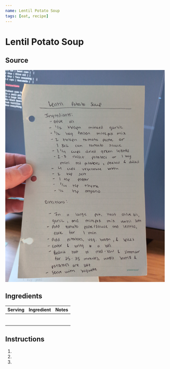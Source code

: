 ```yaml
---
name: Lentil Potato Soup
tags: [eat, recipe]
---
```


# Lentil Potato Soup

## Source

![](../assets/images/lentil-potato-soup.jpg)

## Ingredients

| Serving | Ingredient | Notes |
|-|-|-|
|  |  |  |
|  |  |  |
|  |  |  |
|  |  |  |
|  |  |  |
|  |  |  |
|  |  |  |

## Instructions

1. 
1. 
1. 